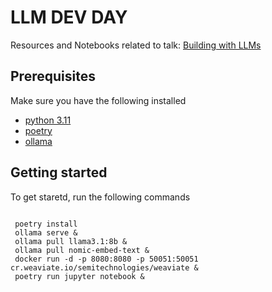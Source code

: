 # LLM DEV DAY
Resources and Notebooks related to talk: [Building with LLMs](https://www.meetup.com/devday-uk/events/303113488/)

## Prerequisites
Make sure you have the following installed
* [python 3.11](https://www.python.org/downloads/)
* [poetry](https://pypi.org/project/poetry/)
* [ollama](https://github.com/ollama/ollama)

## Getting started 

To get staretd, run the following commands

```

 poetry install
 ollama serve &
 ollama pull llama3.1:8b &
 ollama pull nomic-embed-text &
 docker run -d -p 8080:8080 -p 50051:50051 cr.weaviate.io/semitechnologies/weaviate &
 poetry run jupyter notebook &

```
